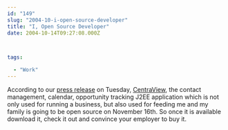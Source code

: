 ```yaml
---
id: "149"
slug: "2004-10-i-open-source-developer"
title: "I, Open Source Developer"
date: 2004-10-14T09:27:08.000Z



tags:

  - "Work"
---
```

<div class="sqs-html-content">
  <p>According to our <a href="http://centraview.com/press_2004oct12.html">press release</a> on Tuesday, <a href="http://www.centraview.com/">CentraView</a>, the contact management, calendar, opportunity tracking J2EE application which is not only used for running a business, but also used for feeding me and my family is going to be open source on November 16th.
So once it is available download it, check it out and convince your employer to buy it.</p>
</div>
